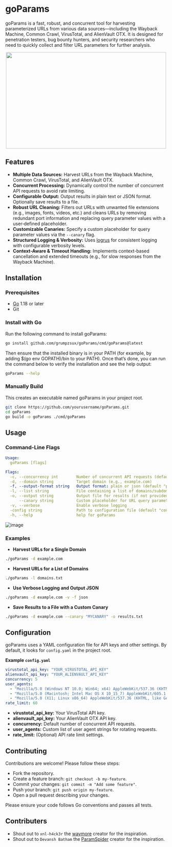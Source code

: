 # goParams

goParams is a fast, robust, and concurrent tool for harvesting parameterized URLs from various data sources—including the Wayback Machine, Common Crawl, VirusTotal, and AlienVault OTX. It is designed for penetration testers, bug bounty hunters, and security researchers who need to quickly collect and filter URL parameters for further analysis.
<p align="center">
<img src="https://github.com/user-attachments/assets/455b3ef2-d35e-4277-809b-78958f45225a" width=500 height=300>
</p>

## Features

- **Multiple Data Sources:** Harvest URLs from the Wayback Machine, Common Crawl, VirusTotal, and AlienVault OTX.
- **Concurrent Processing:** Dynamically control the number of concurrent API requests to avoid rate limiting.
- **Configurable Output:** Output results in plain text or JSON format. Optionally save results to a file.
- **Robust URL Cleaning:** Filters out URLs with unwanted file extensions (e.g., images, fonts, videos, etc.) and cleans URLs by removing redundant port information and replacing query parameter values with a user‑defined placeholder.
- **Customizable Canaries:** Specify a custom placeholder for query parameter values via the `--canary` flag.
- **Structured Logging & Verbosity:** Uses [logrus](https://github.com/sirupsen/logrus) for consistent logging with configurable verbosity levels.
- **Context-Aware & Timeout Handling:** Implements context-based cancellation and extended timeouts (e.g., for slow responses from the Wayback Machine).

## Installation

### Prerequisites

- [Go](https://golang.org/) 1.18 or later
- Git

### Install with Go
Run the following command to install goParams:
```bash
go install github.com/grumpzsux/goParams/cmd/goParams@latest
```
Then ensure that the installed binary is in your PATH (for example, by adding $(go env GOPATH)/bin to your PATH). Once that’s done, you can run the command below to verify the installation and see the help output:
```bash
goParams --help
```

### Manually Build
This creates an executable named goParams in your project root.
```bash
git clone https://github.com/yourusername/goParams.git
cd goParams
go build -o goParams ./cmd/goParams
```

## Usage

### Command-Line Flags
```yaml
Usage:
  goParams [flags]

Flags:
  -c, --concurrency int        Number of concurrent API requests (default 5)
  -d, --domain string          Target domain (e.g., example.com)
  -f, --output-format string   Output format: plain or json (default "plain")
  -l, --list string            File containing a list of domains/subdomains
  -o, --output string          Output file for results (if not provided, prints to stdout)
      --canary string          Custom placeholder for URL query parameters when cleaning URLs (default "PLACEHOLDER")
  -v, --verbose                Enable verbose logging
  -config string               Path to configuration file (default "config.yaml")
  -h, --help                   help for goParams
```

![image](https://github.com/user-attachments/assets/50b38bed-5a5f-4751-b967-461824e38ad7)

### Examples
- **Harvest URLs for a Single Domain**
```bash
./goParams -d example.com
```
- **Harvest URLs for a List of Domains**
```bash
./goParams -l domains.txt
```
- **Use Verbose Logging and Output JSON**
```bash
./goParams -d example.com -v -f json
```
- **Save Results to a File with a Custom Canary**
```bash
./goParams -d example.com --canary "MYCANARY" -o results.txt
```
## Configuration
goParams uses a YAML configuration file for API keys and other settings. By default, it looks for `config.yaml` in the project root.

**Example `config.yaml`**
```yaml
virustotal_api_key: "YOUR_VIRUSTOTAL_API_KEY"
alienvault_api_key: "YOUR_ALIENVAULT_API_KEY"
concurrency: 5
user_agents:
  - "Mozilla/5.0 (Windows NT 10.0; Win64; x64) AppleWebKit/537.36 (KHTML, like Gecko)"
  - "Mozilla/5.0 (Macintosh; Intel Mac OS X 10_15_7) AppleWebKit/605.1.15 (KHTML, like Gecko)"
  - "Mozilla/5.0 (X11; Linux x86_64) AppleWebKit/537.36 (KHTML, like Gecko)"
rate_limit: 60
```
- **virustotal_api_key:** Your VirusTotal API key.
- **alienvault_api_key:** Your AlienVault OTX API key.
- **concurrency:** Default number of concurrent API requests.
- **user_agents:** Custom list of user agent strings for rotating requests.
- **rate_limit:** (Optional) API rate limit settings.

## Contributing
Contributions are welcome! Please follow these steps:

- Fork the repository.
- Create a feature branch: `git checkout -b my-feature`.
- Commit your changes: `git commit -m "Add some feature"`.
- Push your branch: `git push origin my-feature`.
- Open a pull request describing your changes.

Please ensure your code follows Go conventions and passes all tests.

## Contributers
- Shout out to `xnl-h4ck3r` the <a href="https://github.com/xnl-h4ck3r/waymore">waymore</a> creator for the inspiration.
- Shout out to `Devansh Batham` the <a href="https://github.com/devanshbatham/ParamSpider">ParamSpider</a> creator for the inspiration.





